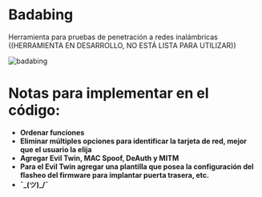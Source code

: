 # Badabing
Herramienta para pruebas de penetración a redes inalámbricas
((HERRAMIENTA EN DESARROLLO, NO ESTÁ LISTA PARA UTILIZAR))

![badabing  ](https://user-images.githubusercontent.com/64815676/194963868-db2f18a4-7701-4b47-8da0-388ea024c669.png)




# Notas para implementar en el código: 

- **Ordenar funciones** 
- **Eliminar múltiples opciones para identificar la tarjeta de red, mejor que el usuario la elija**
- **Agregar Evil Twin, MAC Spoof, DeAuth y MITM**
- **Para el Evil Twin agregar una plantilla que posea la configuración del flasheo del firmware para implantar puerta trasera, etc.**
- **¯\_(ツ)_/¯** 

